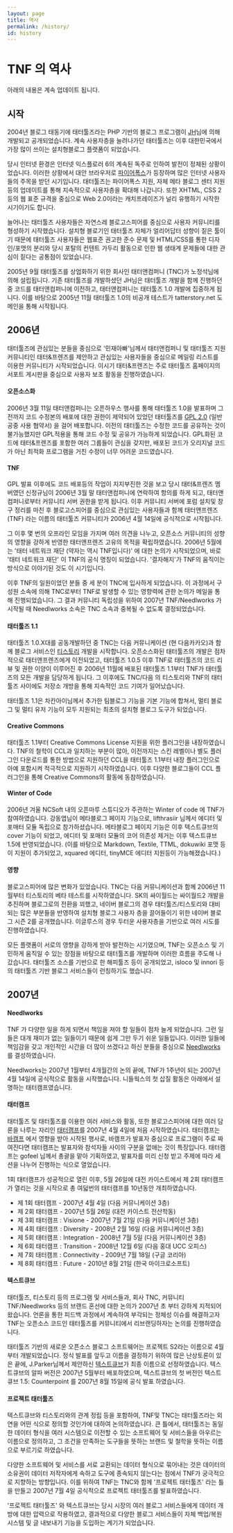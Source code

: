 ```yaml
---
layout: page
title: 역사
permalink: /history/
id: history
---
```


TNF 의 역사
=========

아래의 내용은 계속 업데이트 됩니다.

시작
---

2004년 블로그 태동기에 태터툴즈라는 PHP 기반의 블로그 프로그램이 [JH](http://interlude.pe.kr/tt/index.php)님에 의해 개발되고 공개되었습니다. 계속 사용자층을 늘려나가던 태터툴즈는 이후 대한민국에서 가장 많이 쓰이는 설치형블로그 플랫폼이 되었습니다. 

당시 인터넷 환경은 인터넷 익스플로러 6의 계속된 독주로 인하여 발전이 정체된 상황이었습니다. 이러한 상황에서 대안 브라우저로 [파이어폭스](http://www.firefox.com)가 등장하며 많은 인터넷 사용자들의 주목을 받던 시기입니다. 태터툴즈는 파이어폭스 지원, 자체 메타 블로그 센터 지원등의 업데이트를 통해 지속적으로 사용자층을 확대해 나갑니다. 또한 XHTML, CSS 2 등의 웹 표준 규격을 중심으로 Web 2.0이라는 캐치프레이즈가 널리 유행하기 시작한 시기이기도 합니다.

늘어나는 태터툴즈 사용자들은 자연스레 블로고스피어를 중심으로 사용자 커뮤니티를 형성하기 시작했습니다. 설치형 블로기인 태터툴즈 자체가 얼리어답터 성향이 짙은 툴이기 때문에 태터툴즈 사용자들은 웹표준 권고한 준수 문제 및 HTML/CSS를 통한 디자인/포맷의 분리와 당시 포탈의 컨텐트 가두리 활동으로 인한 웹 생태계 문제들에 대한 관심이 짙다는 공통점이 있었습니다.

2005년 9월 태터툴즈를 상업화하기 위한 회사인 태터앤컴퍼니 (TNC)가 노정석님에 의해 설립됩니다. 기존 태터툴즈를 개발하셨던 JH님은 태터툴즈 개발을 함께 진행하던 중 코드를 태터앤컴퍼니에 이전하고, 태터앤컴퍼니는 태터툴즈 1.0 개발에 집중하게 됩니다. 이를 바탕으로 2005년 11월 태터툴즈 1.0의 비공개 테스트가 tatterstory.net 도메인을 통해 시작됩니다.

2006년
---
태터툴즈에 관심있는 분들을 중심으로 '민재아빠'님께서 태터앤컴퍼니 및 태터툴즈 지원 커뮤니티인 태터&프렌즈를 제안하고 관심있는 사용자들을 중심으로 메일링 리스트를 이용한 커뮤니티가 시작되었습니다. 이시기 태터&프렌즈는 주로 태터툴즈 홈페이지의 서포트 게시판을 중심으로 사용자 보조 활동을 진행하였습니다. 

#### 오픈소스화

2006년 3월 11일 태터앤컴퍼니는 오픈하우스 행사를 통해 태터툴즈 1.0을 발표하며 그전까지 코드 수정본의 배포에 대한 권한이 제약되어 있었던 태터툴즈를 [GPL 2.0](https://www.gnu.org/licenses/gpl-2.0.html) (일반 공중 사용 협약서) 을 걸어 배포합니다. 이전의 태터툴즈는 수정한 코드를 공유하는 것이 불가능했지만 GPL적용을 통해 코드 수정 및 공유가 가능하게 되었습니다. GPL화된 코드에 태터&프렌즈를 포함한 여러 그룹들이 관심을 갖지만, 배포된 코드가 오리지널 코드가 아닌 최적화 프로그램을 거친 수정이 너무 어려운 코드였습니다.

#### TNF

GPL 발표 이후에도 코드 배포등의 작업이 지지부진한 것을 보고 당시 태터&프렌즈 멤버였던 신정규님이 2006년 3월 말 태터앤컴퍼니에 연락하여 항의를 하게 되고, 태터앤컴퍼니로부터 커뮤니티 서버 권한을 받게 됩니다. 이후 커뮤니티 서버에 포럼 설치및 창구 정리를 마친 후 블로고스피어를 중심으로 관심있는 사용자들과 함께 태터앤프렌즈 (TNF) 라는 이름의 태터툴즈 커뮤니티가 2006년 4월 14일에 공식적으로 시작됩니다. 

그 이후 몇 번의 오프라인 모임을 가지며 여러 의견을 나누고, 오픈소스 커뮤니티의 성향의 영향을 강하게 반영한 태터앤프렌즈 고유의 목적을 확립하였습니다. 2006년 5월에는 '태터 네트워크 재단 (약자는 역시 TNF입니다)' 에 대한 논의가 시작되었으며, 바로 '태터 네트워크 재단' 이 TNF의 공식 명칭이 되었습니다. '결자해지'가 TNF의 움직이는 방식으로 이야기된 것도 이 시기입니다.

이후 TNF의 일원이었던 분들 중 세 분이 TNC에 입사하게 되었습니다. 이 과정에서 구성원 소속에 의해 TNC로부터 TNF로 발생할 수 있는 영향력에 관한 논의가 메일을 통해 진행되었습니다. 그 결과 커뮤니티 독립성을 위하여 2007년 TNF/Needlworks 가 시작될 때 Needlworks 소속은 TNC 소속과 중복될 수 없도록 결정되었습니다.

#### 태터툴즈 1.1

태터툴즈 1.0.X대를 공동개발하던 중 TNC는 다음 커뮤니케이션 (현 다음카카오)과 함께 블로그 서비스인 [티스토리](http://www.tistory.com) 개발을 시작합니다. 오픈소스화된 태터툴즈의 개발은 점차적으로 태터앤프렌즈에게 이전되었고, 태터툴즈 1.0.5 이후 TNF로 태터툴즈의 코드 리뷰 및 권한 이양이 이루어진 후 2006년 11월에 배포된 태터툴즈 1.1부터 TNF가 태터툴즈의 모든 개발을 담당하게 됩니다. 그 이후에도 TNC/다음 의 티스토리와 TNF의 태터툴즈 사이에도 저장소 개방을 통해 지속적인 코드 기여가 일어났습니다.

태터툴즈 1.1은 차칸아이님께서 추가한 팀블로그 기능을 기본 기능에 합쳐서, 멀티 블로그 및 멀티 유저 기능이 모두 지원되는 최초의 설치형 블로그 도구가 되었습니다.

#### Creative Commons

태터툴즈 1.1부터 Creative Commons License 지원을 위한 플러그인을 내장하였습니다. TNF의 철학이 CCL과 일치하는 부분이 많아, 이전까지는 스킨 레벨이나 별도 플러그인 다운로드를 통한 방법으로 지원하던 CCL을 태터툴즈 1.1부터 내장 플러그인으로 아예 포함시켜 적극적으로 지원하기 시작하였습니다. 이후 다양한 블로그들이 CCL 플러그인을 통해 Creative Commons의 활동에 동참하였습니다.

#### Winter of Code

2006년 겨울 NCSoft 내의 오픈마루 스튜디오가 주관하는 Winter of code 에 TNF가 참여하였습니다. 강동엽님이 메타블로그 페이지 기능으로, lifthrasiir 님께서 에디터 및 포매터 모듈 독립으로 참가하셨습니다. 메타블로그 페이지 기능은 이후 텍스트큐브의 cover 기능이 되었고, 에디터 및 포매터 모듈의 코어 의존성 제거는 이후 텍스트큐브 1.5에 반영되었습니다. (이를 바탕으로 Markdown, Textile, TTML, dokuwiki 포맷 등이 지원이 추가되었고, xquared 에디터, tinyMCE 에디터 지원등이 가능해졌습니다.)

#### 영향

블로고스피어에 많은 변화가 있었습니다. TNC는 다음 커뮤니케이션과 함께 2006년 11월부터 티스토리의 베타 테스트를 시작하였습니다. SK의 싸이월드는 싸이월드2 개발을 추진하며 블로그로의 전환을 꾀했고, 네이버 블로그의 경우 태터툴즈/티스토리와 대비되는 많은 부분들을 반영하여 설치형 블로그 사용자 층을 끌어들이기 위한 네이버 블로그 시즌 2를 공개했습니다. 이글루스의 경우 두터운 사용자층을 기반으로 여러 시도를 진행하였습니다.

모든 플랫폼이 서로의 영향을 강하게 받아 발전하는 시기였으며, TNF는 오픈소스 및 기민하게 움직일 수 있는 장점을 바탕으로 태터툴즈를 개발하며 이러한 흐름을 주도해 나갔습니다. 태터툴즈 소스를 기반으로 한 해피툴즈 등이 공개되었고, isloco 및 innori 등의 태터툴즈 기반 블로그 서비스들이 런칭하기도 했습니다.

2007년
---
#### Needlworks

TNF 가 다양한 일을 하게 되면서 책임을 져야 할 일들이 점차 늘게 되었습니다. 그런 일들은 대개 재미가 없는 일들이기 때문에 쉽게 그만 두기 쉬운 일들입니다. 이러한 일들에 책임감을 갖고 개인적인 시간을 더 많이 쓰겠다고 하신 분들을 중심으로 [Needlworks](http://www.needlworks.org)를 결성하였습니다.

Needlworks는 2007년 1월부터 4개월간의 논의 끝에, TNF가 1주년이 되는 2007년 4월 14일에 공식적으로 활동을 시작했습니다. 니들웍스의 첫 삽질 활동은 아래에서 설명하는 태터캠프였습니다.


#### 태터캠프

태터툴즈 및 태터툴즈를 이용한 여러 서비스와 활동, 또한 블로고스피어에 대한 여러 담론을 나루는 자리인 [태터캠프](http://tattercamp.org)를 2007년 4월 4일에 처음 시작하였습니다. 태터캠프는 [바캠프](http://barcamp.org) 에서 영향을 받아 시작된 행사로, 바캠프가 발표자 중심으로 프로그램이 주로 짜여진다면 태터캠프는 발표자와 참석자들 사이의 구분을 없애는 것이 특징입니다. 태터캠프는 gofeel 님께서 총괄을 맡아 기획하였고, 발표자를 미리 신청 받고 주제에 따라 세션을 나누어 진행하는 식으로 열었습니다.

1회 태터캠프가 성공적으로 열린 이후,  5월 26일에 대전 카이스트에서 제 2회 태터캠프가 열리는 것을 시작으로 총 여덟번의 태터캠프를 10년동안 개최하였습니다. 

 * 제 1회 태터캠프 - 2007년 4월 4일 (다음 커뮤니케이션 3층)
 * 제 2회 태터캠프 - 2007년 5월 26일 (대전 카이스트 전산학동)
 * 제 3회 태터캠프 : Visione - 2007년 7월 21일 (다음 커뮤니케이션 3층)
 * 제 4회 태터캠프 : Diversity - 2008년 2월 16일 (다음 커뮤니케이션 3층)
 * 제 5회 태터캠프 : Integration - 2008년 7월 5일 (다음 커뮤니케이션 3층)
 * 제 6회 태터캠프 : Transition - 2008년 12월 6일 (다음 홍대 UCC 오피스)
 * 제 7회 태터캠프 : Connectivity - 2009년 7월 18일 (구글 코리아)
 * 제 8회 태터캠프 : Future - 2010년 8월 21일 (한국 마이크로소프트)

#### 텍스트큐브

태터툴즈, 티스토리 등의 프로그램 및 서비스들과, 회사 TNC, 커뮤니티 TNF/Needlworks 등의 브랜드 혼선에 대한 논의가 2007년 초 부터 강하게 지적되어 왔습니다. 언론을 통한 피드백 과정에서 계속하여 부각되는 정체성 이슈를 해결하고자 TNF는 오픈소스 코드인 태터툴즈를 커뮤니티에서 리브랜딩하자는 논의를 진행하였습니다.

태터툴즈 기반의 새로운 오픈소스 블로그 소프트웨어는 프로젝트 S2라는 이름으로 4월부터 개발되었습니다. 정식 발표를 앞두고 이름을 결정하기 위하여 많은 난상토론이 있은 끝에, J.Parker님께서 제안하신 [텍스트큐브](http://www.textcube.org)가 최종 이름으로 선정하였습니다. 텍스트큐브의 알파 버전은 2007년 5월부터 배포하였으며, 텍스트큐브의 첫 버전인 텍스트큐브 1.5: Counterpoint 를 2007년 8월 15일에 공식 발표 하였습니다.

#### 프로젝트 태터툴즈

텍스트큐브와 티스토리와의 관계 정립 등을 포함하여, TNF및 TNC는  태터툴즈라는 외연을 어떤 식으로 정의할 것인가에 대하여 논의하였습니다. 큰 틀에서, 태터툴즈는 동일한 데이터 형식을 여러 시스템으로 이전할 수 있는 소프트웨어 및 서비스들을 아우르는 이름으로 정의하고, 그 조건을 만족하는 도구들을 뜻하는 브랜드 및 철학을 뜻하는 이름으로 부르기로 하였습니다.

다양한 소프트웨어 및 서비스를 서로 교환되는 데이터 형식으로 묶어내는 것은 데이터의 소유권이 데이터 저작자에게 속하고 도구에 종속되지 않는다는 점에서 TNF가 궁극적으로 지향하는 방향입니다. 이를 위하여 TNF는 TNC와 함께 '프로젝트 태터툴즈' 라는 틀을 만들고 2007년 7월 4일 공식적으로 프로젝트 태터툴즈를 발표하였습니다.

'프로젝트 태터툴즈' 와 텍스트큐브는 당시 시장의 여러 블로그 서비스들에게 데이터 개방에 대한 압력으로 작용하였고, 결과적으로 다양한 블로그 서비스들이 자체 백업/복원 시스템 및 글 내보내기 기능을 도입하는 계기가 되었습니다.




